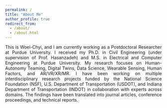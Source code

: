 ```yaml
---
permalink: /
title: "About Me"
author_profile: true
redirect_from: 
  - /about/
  - /about.html
---
```


<div style="text-align: justify; text-justify: inter-word;">
  This is Woei-Chyi, and I am currently working as a Postdoctoral Researcher at Purdue University. I received my Ph.D. in Civil Engineering (under supervision of Prof. Hasanzadeh) and M.S. in Electrical and Computer Engineering at Purdue University. My research focuses on Human-Autonomy Teaming, Digital Twins, Data Science, Wearable Sensing, Human Factors, and AR/VR/XR/MR. I have been working on multiple interdisciplinary research projects funded by the National Science Foundation (NSF), U.S. Department of Transportation (USDOT), and Indiana Department of Transportation (INDOT) in collaboration with experts across domains. The findings have been translated into journal articles, conference proceedings, and technical reports.
</div>

<!-- Add Leaflet Map -->
<link rel="stylesheet" href="https://unpkg.com/leaflet/dist/leaflet.css" />
<script src="https://unpkg.com/leaflet/dist/leaflet.js"></script>

<div id="map" style="height: 500px; width: 100%; margin-top: 2em;"></div>

<script>
  // Initialize the map
  var map = L.map('map').setView([20, 0], 2); // World view

  // Add OpenStreetMap tiles
  L.tileLayer('https://{s}.tile.openstreetmap.org/{z}/{x}/{y}.png', {
    attribution: '© OpenStreetMap contributors'
  }).addTo(map);

  // Add markers
  L.marker([40.4237, -86.9212]).addTo(map).bindPopup('Purdue University');
  L.marker([37.7749, -122.4194]).addTo(map).bindPopup('San Francisco - Conference');
</script>

